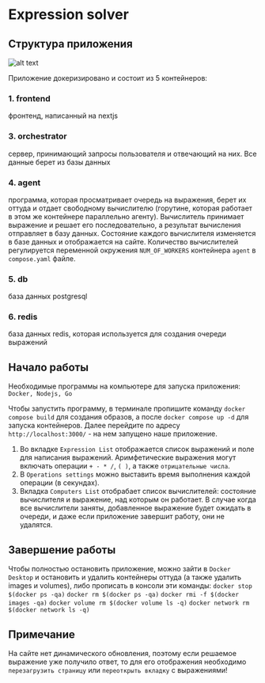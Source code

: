 # Expression solver


## Структура приложения

![alt text](https://github.com/manlop0/expression-solver/blob/main/struct.drawio?raw=true)

Приложение докеризировано и состоит из 5 контейнеров:
### 1. frontend
   фронтенд, написанный на nextjs
### 3. orchestrator 
   сервер, принимающий запросы пользователя и отвечающий на них. Все данные берет из базы данных
### 4. agent 
   программа, которая просматривает очередь на выражения, берет их оттуда и отдает свободному вычислителю (горутине, которая работает в этом же контейнере параллельно агенту).
   Вычислитель принимает выражение и решает его последовательно, а результат вычисления отправляет в базу данных.
   Состояние каждого вычислителя изменяется в базе данных и отображается на сайте.
   Количество вычислителей регулируется переменной окружения `NUM_OF_WORKERS` контейнера `agent` в `compose.yaml` файле.
### 5. db 
  база данных postgresql
### 6. redis 
  база данных redis, которая используется для создания очереди выражений


## Начало работы
Необходимые программы на компьютере для запуска приложения: `Docker, Nodejs, Go`

Чтобы запустить программу, в терминале пропишите команду `docker compose build` для создания образов, а после `docker compose up -d` для запуска контейнеров.
Далее перейдите по адресу `http://localhost:3000/` - на нем запущено наше приложение.

1. Во вкладке `Expression List` отображается список выражений и поле для написания выражений. Аримфетические выражения могут включать операции `+ - * /`, `( )`, а также `отрицательные числа`.
2. В `Operations settings` можно выставить время выполнения каждой операции (в секундах).
3. Вкладка `Computers List` отобрабает список вычислителей: состояние вычислителя и выражение, над которым он работает.
   В случае когда все вычислители заняты, добавленное выражение будет ожидать в очереди, и даже если приложение завершит работу, они не удалятся.


## Завершение работы
Чтобы полностью остановить приложение, можно зайти в `Docker Desktop` и остановить и удалить контейнеры оттуда (а также удалить images и volumes), либо прописать в консоли эти команды:
`docker stop $(docker ps -qa)`
`docker rm $(docker ps -qa)`
`docker rmi -f $(docker images -qa)`
`docker volume rm $(docker volume ls -q)`
`docker network rm $(docker network ls -q)`


## Примечание
На сайте нет динамического обновления, поэтому если решаемое выражение уже получило ответ, то для его отображения необходимо `перезагрузить страницу` или `переоткрыть вкладку` с выражениями!
